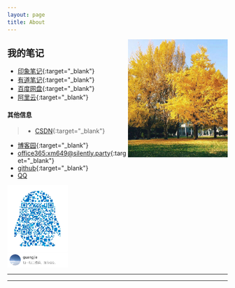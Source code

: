 ```yaml
---
layout: page
title: About
---
```


<a><img src="/res/icon.jpeg" width="228" height="270" align="right"></a>


## <a style="font-family: 微软雅黑"><b> 我的笔记 </b></a>
 - [印象笔记](https://app.yinxiang.com/Home.action?login=true#ses=4&sh=2&sds=2&){:target="_blank"}
 - [有道笔记](https://note.youdao.com/web/#/file/recent/note/){:target="_blank"}
 - [百度网盘](https://pan.baidu.com/disk/home#/all?path=%2F&vmode=list?){:target="_blank"}
 -  [阿里云](https://dc.console.aliyun.com/next/index?spm=5176.12818093.my.ddomain.488716d06WVBPq#/domain/list/all-domain){:target="_blank"}

> 

#### <a style="font-family: 微软雅黑"><b> 其他信息 </b></a>
> - [CSDN](http://blog.csdn.net/wgj13718925364){:target="_blank"}
 - [博客园](http://www.cnblogs.com/wangguangjie/){:target="_blank"}
 - [office365:xm649@silently.party](https://www.office.com/1/?auth=2&home=1&from=ShellLogo){:target="_blank"}
 - [github](https://github.com/wangguangjie){:target="_blank"}
 - [QQ]()
 <img src="/res/QQ.png" class="qq-picture" width="138" align="center">

  -----------------
  --------------------






